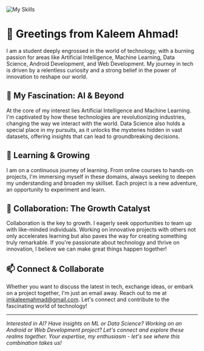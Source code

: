 ![My Skills](https://skillicons.dev/icons?i=js,html,css,wasm,py,r,kotlin,java,nodejs,react,c,cpp,photoshop,ruby,tensorflow)

# 👋 Greetings from Kaleem Ahmad!

I am a student deeply engrossed in the world of technology, with a burning passion for areas like Artificial Intelligence, Machine Learning, Data Science, Android Development, and Web Development. My journey in tech is driven by a relentless curiosity and a strong belief in the power of innovation to reshape our world.

## 👀 My Fascination: AI & Beyond
At the core of my interest lies Artificial Intelligence and Machine Learning. I'm captivated by how these technologies are revolutionizing industries, changing the way we interact with the world. Data Science also holds a special place in my pursuits, as it unlocks the mysteries hidden in vast datasets, offering insights that can lead to groundbreaking decisions.

## 🌱 Learning & Growing
I am on a continuous journey of learning. From online courses to hands-on projects, I'm immersing myself in these domains, always seeking to deepen my understanding and broaden my skillset. Each project is a new adventure, an opportunity to experiment and learn.

## 💞️ Collaboration: The Growth Catalyst
Collaboration is the key to growth. I eagerly seek opportunities to team up with like-minded individuals. Working on innovative projects with others not only accelerates learning but also paves the way for creating something truly remarkable. If you're passionate about technology and thrive on innovation, I believe we can make great things happen together!

## 📫 Connect & Collaborate
Whether you want to discuss the latest in tech, exchange ideas, or embark on a project together, I'm just an email away. Reach out to me at [imkaleemahmad@gmail.com](mailto:imkaleemahmad@gmail.com). Let's connect and contribute to the fascinating world of technology!

---
*Interested in AI? Have insights on ML or Data Science? Working on an Android or Web Development project? Let's connect and explore these realms together. Your expertise, my enthusiasm - let's see where this combination takes us!*

